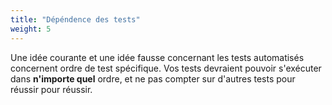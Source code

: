 ```yaml
---
title: "Dépéndence des tests"
weight: 5
---
```


Une idée courante et une idée fausse concernant 
les tests automatisés concernent
ordre de test spécifique. Vos tests devraient 
pouvoir s'exécuter dans **n'importe quel** ordre,
et ne pas compter sur d'autres tests pour réussir pour réussir.

